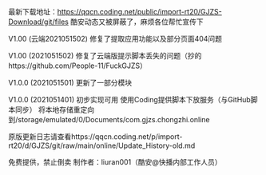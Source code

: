 最新下载地址：https://qqcn.coding.net/public/import-rt20/GJZS-Download/git/files
酷安动态又被屏蔽了，麻烦各位帮忙宣传下

V1.00 (云端2021051502)
修复了提取应用功能以及部分页面404问题

V1.00 (2021051502)
修复了云端版提示脚本丢失的问题（抄的https://github.com/People-11/FuckGJZS）

V1.0.0 (2021051501)
更新了一部分模块

V1.0.0 (2021051401)
初步实现可用
使用Coding提供脚本下放服务（与GitHub脚本同步）
将本地存储重定向到/storage/emulated/0/Documents/com.gjzs.chongzhi.online

原版更新日志请查看https://qqcn.coding.net/p/import-rt20/d/GJZS/git/raw/main/online/Update_History-old.md

免费提供，禁止倒卖
制作者：liuran001（酷安@快播内部工作人员）